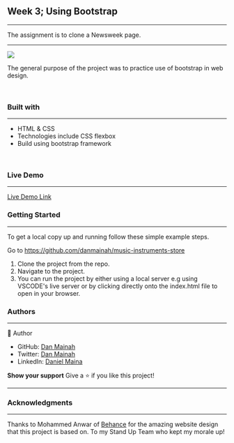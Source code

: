 <h2><b>Week 3; Using Bootstrap</b></h2>
<hr>
<p>The assignment is to clone a Newsweek page.</p>
<hr>
<img src="https://user-images.githubusercontent.com/42869046/114411509-e8f94180-9bb4-11eb-9fab-f0fb39337380.PNG">
<br>
<p>The general purpose of the project was to practice use of bootstrap in web design.</p><br>
<h3><b>Built with</b></h3>
<hr>
<ul>
  <li>HTML & CSS</li> 
  <li>Technologies include CSS flexbox </li>
  <li>Build using bootstrap framework </li>
</ul>
<br>
<h3><b>Live Demo</b></h3>
<hr>
<a href="https://danmainah.github.io/music-instruments-store/">Live Demo Link</a><br>
<h3><b>Getting Started</b></h3>
<hr>
To get a local copy up and running follow these simple example steps.

Go to https://github.com/danmainah/music-instruments-store

1. Clone the project from the repo.
2. Navigate to the project.
3. You can run the project by either using a local server e.g using VSCODE's live server or by clicking directly onto the index.html file to open in your browser.                  
                                                       
<h3><b>Authors</b></h3>

 <hr>
 👤 Author<br>
   
<ul>
  <li>GitHub: <a href="https://github.com/danmainah">Dan Mainah</a></li>
  <li>Twitter: <a href="https://twitter.com/dan_mainah">Dan Mainah</a></li>
  <li>LinkedIn: <a href="www.linkedin.com/in/daniel-maina-315a38191">Daniel Maina</a></li>
</ul   


<h3><b>Show your support</b></h3>
Give a ⭐️ if you like this project!<hr>

<h3><b>Acknowledgments</b></h3>
<hr>

Thanks to Mohammed Anwar of [Behance](https://www.behance.net/gallery/24796463/ZATTIX) for the amazing website design that this project is based on.
To my Stand Up Team who kept my morale up!